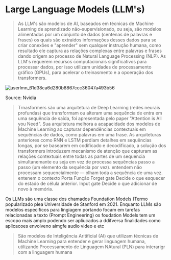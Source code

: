 # Large Language Models (LLM's)

> As LLM's são modelos de AI, baseados em técnicas de Machine Learning de aprendizado não-supervisionado, ou seja, são modelos alimentados por um conjunto de dados (centenas de palavras e frases) os quais são extraidos informações desses dados para se criar conexões e "aprender" sem qualquer instrução humana, como resultado ele captura as relações complexas entre palavras e frases dando origem ao processo de Natural Language Processing (NLP). As LLM's requerem recursos computacionais significativos para processar dados, por isso utilizam unidades de processamento gráfico (GPUs), para acelerar o treinasmento e a opoeração dos transformers.

![userlmn_61d38ca6d280b8867ccc36047a493b56](https://github.com/user-attachments/assets/e3447078-f291-4ded-8621-2165489ca052)

Source: Nvidia

> Trnasformers são uma arquitetura de Deep Learning (redes neurais profundas) que transformam ou alteram uma sequência de entra em uma sequência de saída, foi apresentada pelo paper "Attention is All you Need". Sua arquitetura melhora a acapacidade dos modelos de Machine Learning ao capturar dependências contextuais em sequências de dados, como palavras em uma frase. As arquiteturas anteriores como RNN e LSTM perdiam detalhes em sequências longas, por se basearem em codificado e decodificado, a solução dos transformers introduzem mecanismo de atenção que capturam as relações contextuais entre todas as partes de um sequencia simultanemante ou seja em vez de processa sequências passo a passo (um elemento da sequência por vez). entendem não processam sequencialmente — olham toda a sequência de uma vez. entenem o contexto Porta	Função
Forget gate	Decide o que esquecer do estado de célula anterior.
Input gate	Decide o que adicionar de novo à memória.

Os LLMs são uma classe dos chamados Foundation Models (Termo popularizado plea Universidade de Stanford em 2021. Enquanto LLMs são modelos especificos para lingiagem portando focam em tarefas relacionadas a texto (Prompt Engineering) os foudation Models tem um escopo mais amplo podendo ser apliucados a ddifversa finalidades como aplicacoes envolveno aimgfe audio video e etc

>
>São modelos de Inteligência Aritificial (AI) que utilizam técnicas de Machine Learning para entender e gerar linguagem humana, utilizando Processamento de Linguagem NAtural (PLN) para interarigr com a linguagem humana

